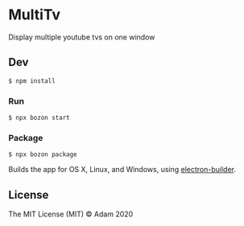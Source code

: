 # MultiTv

Display multiple youtube tvs on one window


## Dev

```
$ npm install
```

### Run

```
$ npx bozon start
```

### Package

```
$ npx bozon package
```

Builds the app for OS X, Linux, and Windows, using [electron-builder](https://github.com/electron-userland/electron-builder).


## License

The MIT License (MIT) © Adam 2020
